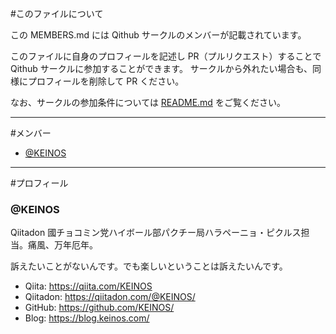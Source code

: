 
#このファイルについて

この MEMBERS.md には Qithub サークルのメンバーが記載されています。

このファイルに自身のプロフィールを記述し PR（プルリクエスト）することで Qithub サークルに参加することができます。
サークルから外れたい場合も、同様にプロフィールを削除して PR ください。

なお、サークルの参加条件については [README.md](URL) をご覧ください。

---

#メンバー

- [@KEINOS](https://github.com/KEINOS)

---

#プロフィール


### @KEINOS

Qiitadon 國チョコミン党ハイボール部パクチー局ハラペーニョ・ピクルス担当。痛風、万年厄年。

訴えたいことがないんです。でも楽しいということは訴えたいんです。

- Qiita: https://qiita.com/KEINOS
- Qiitadon: https://qiitadon.com/@KEINOS/
- GitHub: https://github.com/KEINOS/
- Blog: https://blog.keinos.com/
